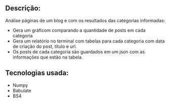 
## Descrição:
Análise páginas de um blog e com os resultados das categorias informadas:
- Gera um gráficom comparando a quantidade de posts em cada categoria
- Gera um relatório no terminal com tabelas para cada categoria com data de criação do post, título e url. 
- Os posts de cada categoria são guardados em um json com as informações que estão na tabela.

## Tecnologias usada:
- Numpy
- Babulate
- BS4

